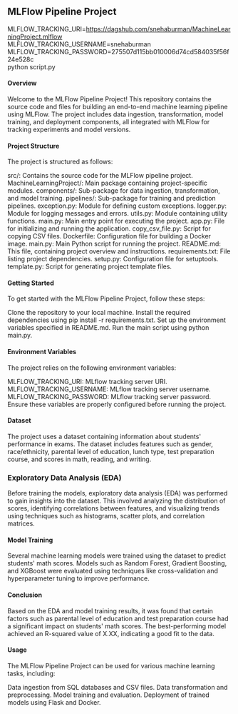 ## MLFlow Pipeline Project

MLFLOW_TRACKING_URI=https://dagshub.com/snehaburman/MachineLearningProject.mlflow \
MLFLOW_TRACKING_USERNAME=snehaburman \
MLFLOW_TRACKING_PASSWORD=275507d115bb010006d74cd584035f56f24e528c \
python script.py

#### Overview
Welcome to the MLFlow Pipeline Project! This repository contains the source code and files for building an end-to-end machine learning pipeline using MLFlow. The project includes data ingestion, transformation, model training, and deployment components, all integrated with MLFlow for tracking experiments and model versions.

#### Project Structure
The project is structured as follows:

src/: Contains the source code for the MLFlow pipeline project.
MachineLearningProject/: Main package containing project-specific modules.
components/: Sub-package for data ingestion, transformation, and model training.
pipelines/: Sub-package for training and prediction pipelines.
exception.py: Module for defining custom exceptions.
logger.py: Module for logging messages and errors.
utils.py: Module containing utility functions.
main.py: Main entry point for executing the project.
app.py: File for initializing and running the application.
copy_csv_file.py: Script for copying CSV files.
Dockerfile: Configuration file for building a Docker image.
main.py: Main Python script for running the project.
README.md: This file, containing project overview and instructions.
requirements.txt: File listing project dependencies.
setup.py: Configuration file for setuptools.
template.py: Script for generating project template files.

#### Getting Started
To get started with the MLFlow Pipeline Project, follow these steps:

Clone the repository to your local machine.
Install the required dependencies using pip install -r requirements.txt.
Set up the environment variables specified in README.md.
Run the main script using python main.py.

#### Environment Variables
The project relies on the following environment variables:

MLFLOW_TRACKING_URI: MLflow tracking server URI.
MLFLOW_TRACKING_USERNAME: MLflow tracking server username.
MLFLOW_TRACKING_PASSWORD: MLflow tracking server password.
Ensure these variables are properly configured before running the project.

#### Dataset
The project uses a dataset containing information about students' performance in exams. The dataset includes features such as gender, race/ethnicity, parental level of education, lunch type, test preparation course, and scores in math, reading, and writing.

### Exploratory Data Analysis (EDA)
Before training the models, exploratory data analysis (EDA) was performed to gain insights into the dataset. This involved analyzing the distribution of scores, identifying correlations between features, and visualizing trends using techniques such as histograms, scatter plots, and correlation matrices.

#### Model Training
Several machine learning models were trained using the dataset to predict students' math scores. Models such as Random Forest, Gradient Boosting, and XGBoost were evaluated using techniques like cross-validation and hyperparameter tuning to improve performance.

#### Conclusion
Based on the EDA and model training results, it was found that certain factors such as parental level of education and test preparation course had a significant impact on students' math scores. The best-performing model achieved an R-squared value of X.XX, indicating a good fit to the data.

#### Usage
The MLFlow Pipeline Project can be used for various machine learning tasks, including:

Data ingestion from SQL databases and CSV files.
Data transformation and preprocessing.
Model training and evaluation.
Deployment of trained models using Flask and Docker.